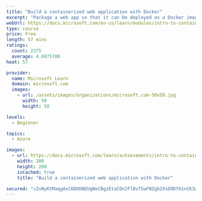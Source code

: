```yaml
---
title: "Build a containerized web application with Docker"
excerpt: "Package a web app so that it can be deployed as a Docker image and run from an Azure Container Instance."
webUrl: https://docs.microsoft.com/en-us/learn/modules/intro-to-containers/
type: course
price: Free
length: 57 mins
ratings:
  count: 2375
  average: 4.6075788
heat: 57

provider:
  name: Microsoft Learn
  domain: microsoft.com
  images:
    - url: /assets/images/organizations/microsoft.com-50x50.jpg
      width: 50
      height: 50

levels:
  - Beginner

topics:
  - Azure

images:
  - url: https://docs.microsoft.com/learn/achievements/intro-to-containers-social.png
    width: 200
    height: 200
    isCached: true
    title: "Build a containerized web application with Docker"

secured: "cZvNyKtMaqgAxC6DOUNEUgNeCBgzEtaCOn2FlBv75wFNZgb29iD9Df61nCK3wMRgCw8PsTSPamy9K1zGx+IwfNAh8doGLVxEGN3ORacVFRfFvuAwm/sYzx51tVEGFnzPY+w55vyPOOYifLyOm1QbpSPlUPGmAVHbgahP4KRIpRmQEhvccJ7ieVZMu0MIaMXm3uLIruzLbufIPu8nFtXW1v/KgtE/vOzgxVl3N6jupCfui1jt3PB/IJ4AiTDVk8NowGYHR6FoGbK39DR03jT3RYTDu/v6STDTZumoJuC+eEFf90phm3B8uphvOeX8oEwisV3CzeMeY0wHsDQ+P34hmhj7EHXbP0JFqZpNoVQ5EjOYM7hCex4rbPUZCaGLQvzQKSIiPAPUiV8z9nhVXcStZw==;WmsEw3ztLu0d37nAggMk5g=="
---
```


